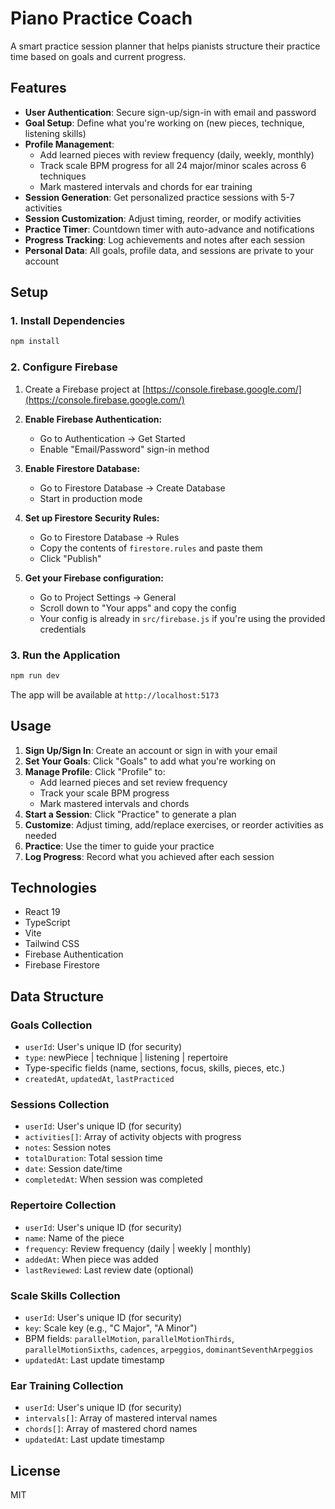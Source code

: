 # Piano Practice Coach

A smart practice session planner that helps pianists structure their practice time based on goals and current progress.

## Features

- **User Authentication**: Secure sign-up/sign-in with email and password
- **Goal Setup**: Define what you're working on (new pieces, technique, listening skills)
- **Profile Management**:
  - Add learned pieces with review frequency (daily, weekly, monthly)
  - Track scale BPM progress for all 24 major/minor scales across 6 techniques
  - Mark mastered intervals and chords for ear training
- **Session Generation**: Get personalized practice sessions with 5-7 activities
- **Session Customization**: Adjust timing, reorder, or modify activities
- **Practice Timer**: Countdown timer with auto-advance and notifications
- **Progress Tracking**: Log achievements and notes after each session
- **Personal Data**: All goals, profile data, and sessions are private to your account

## Setup

### 1. Install Dependencies

```bash
npm install
```

### 2. Configure Firebase

1. Create a Firebase project at [https://console.firebase.google.com/](https://console.firebase.google.com/)

2. **Enable Firebase Authentication:**
   - Go to Authentication → Get Started
   - Enable "Email/Password" sign-in method

3. **Enable Firestore Database:**
   - Go to Firestore Database → Create Database
   - Start in production mode

4. **Set up Firestore Security Rules:**
   - Go to Firestore Database → Rules
   - Copy the contents of `firestore.rules` and paste them
   - Click "Publish"

5. **Get your Firebase configuration:**
   - Go to Project Settings → General
   - Scroll down to "Your apps" and copy the config
   - Your config is already in `src/firebase.js` if you're using the provided credentials

### 3. Run the Application

```bash
npm run dev
```

The app will be available at `http://localhost:5173`

## Usage

1. **Sign Up/Sign In**: Create an account or sign in with your email
2. **Set Your Goals**: Click "Goals" to add what you're working on
3. **Manage Profile**: Click "Profile" to:
   - Add learned pieces and set review frequency
   - Track your scale BPM progress
   - Mark mastered intervals and chords
4. **Start a Session**: Click "Practice" to generate a plan
5. **Customize**: Adjust timing, add/replace exercises, or reorder activities as needed
6. **Practice**: Use the timer to guide your practice
7. **Log Progress**: Record what you achieved after each session

## Technologies

- React 19
- TypeScript
- Vite
- Tailwind CSS
- Firebase Authentication
- Firebase Firestore

## Data Structure

### Goals Collection
- `userId`: User's unique ID (for security)
- `type`: newPiece | technique | listening | repertoire
- Type-specific fields (name, sections, focus, skills, pieces, etc.)
- `createdAt`, `updatedAt`, `lastPracticed`

### Sessions Collection
- `userId`: User's unique ID (for security)
- `activities[]`: Array of activity objects with progress
- `notes`: Session notes
- `totalDuration`: Total session time
- `date`: Session date/time
- `completedAt`: When session was completed

### Repertoire Collection
- `userId`: User's unique ID (for security)
- `name`: Name of the piece
- `frequency`: Review frequency (daily | weekly | monthly)
- `addedAt`: When piece was added
- `lastReviewed`: Last review date (optional)

### Scale Skills Collection
- `userId`: User's unique ID (for security)
- `key`: Scale key (e.g., "C Major", "A Minor")
- BPM fields: `parallelMotion`, `parallelMotionThirds`, `parallelMotionSixths`, `cadences`, `arpeggios`, `dominantSeventhArpeggios`
- `updatedAt`: Last update timestamp

### Ear Training Collection
- `userId`: User's unique ID (for security)
- `intervals[]`: Array of mastered interval names
- `chords[]`: Array of mastered chord names
- `updatedAt`: Last update timestamp

## License

MIT
